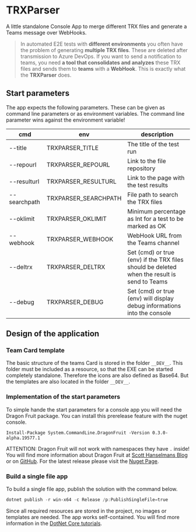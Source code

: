 # TRXParser
A little standalone Console App to merge different TRX files and generate a Teams message over WebHooks.

> In automated E2E tests with **different environments** you often have the problem of generating **multiple TRX files**. These are deleted after transmission to Azure DevOps.
> If you want to send a notification to teams, you need **a tool that consolidates and analyzes** these TRX files and sends them to **teams** with a **WebHook**. This is exactly what the **TRXParser** does.



## Start parameters

The app expects the following parameters. These can be given as command line parameters or as environment variables. The command line parameter wins against the environment variable!

| cmd          | env                  | description                                                  |
| ------------ | -------------------- | ------------------------------------------------------------ |
| --title      | TRXPARSER_TITLE      | The title of the test run                                    |
| --repourl    | TRXPARSER_REPOURL    | Link to the file repository                                  |
| --resulturl  | TRXPARSER_RESULTURL  | Link to the page with the test results                       |
| --searchpath | TRXPARSER_SEARCHPATH | File path to search the TRX files                            |
| --oklimit    | TRXPARSER_OKLIMIT    | Minimum percentage as Int for a test to be marked as OK      |
| --webhook    | TRXPARSER_WEBHOOK    | WebHook URL from the Teams channel                           |
| --deltrx     | TRXPARSER_DELTRX     | Set (cmd) or true (env) if the TRX files should be deleted when the result is send to Teams |
| --debug      | TRXPARSER_DEBUG      | Set (cmd) or true (env) will display debug informations into the console |

## Design of the application

### Team Card template

The basic structure of the teams Card is stored in the folder `__DEV__`. This folder must be included as a resource, so that the EXE can be started completely standalone.
Therefore the icons are also defined as Base64. But the templates are also located in the folder `__DEV__`.

### Implementation of the start parameters

To simple hande the start parameters for a console app you will need the Dragon Fruit package. You can install this prerelease feature with the nuget console.

```nuget
Install-Package System.CommandLine.DragonFruit -Version 0.3.0-alpha.19577.1
```

ATTENTION: Dragon Fruit will not work with namespaces they have `.` inside! You will find more information about Dragon Fruit at [Scott Hanselmans Blog](https://www.hanselman.com/blog/DragonFruitAndSystemCommandLineIsANewWayToThinkAboutNETConsoleApps.aspx) or on [GitHub](https://github.com/dotnet/command-line-api/wiki/DragonFruit-overview). For the latest release please visit the [Nuget Page](https://www.nuget.org/packages/System.CommandLine.DragonFruit).

### Build a single file app

To build a single file app, publish the solution with the command below. 

```powershell
dotnet publish -r win-x64 -c Release /p:PublishSingleFile=true
```

Since all required resources are stored in the project, no images or templates are needed. The app works self-contained. You will find more information in the [DotNet Core tutorials](https://dotnetcoretutorials.com/2019/06/20/publishing-a-single-exe-file-in-net-core-3-0/).


